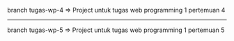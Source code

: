 branch tugas-wp-4 => Project untuk tugas web programming 1 pertemuan 4

---

branch tugas-wp-5 => Project untuk tugas web programming 1 pertemuan 5
